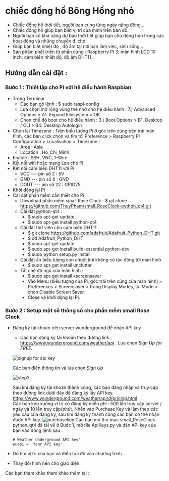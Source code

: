 # chiếc đồng hồ Bông Hồng nhỏ
* Chiếc đồng hồ thời tiết, người bạn cùng từng ngày năng động... 
* Chiếc đồng hồ giúp bạn biết vị trí của mình trên bản đồ. 
* Người bạn có khả năng dự báo thời tiết giúp bạn chủ động hơn trong các hoạt động và những chuyến đi chơi. 
* Giúp bạn biết nhiệt độ , độ ẩm tại nơi bạn làm việc, sinh sống,... 
* Sản phẩm phát triển từ phần cứng : Raspberry Pi 3; màn hình LCD 10 inch; cảm biến nhiệt độ, độ ẩm DHT11 . 
## Hướng dẫn cài đặt : 
### Bước 1 : Thiết lập cho Pi với hệ điều hành Raspbian 
- Trong Terminar 
  - Các bạn gõ lệnh : $ sudo raspi-config
  - Lựa chọn mở rộng vùng thẻ nhớ cho hệ điều hành :
   7.) Advanced Options > A1. Expand Filesystem > OK
  - Chọn chế độ boot cho hệ điều hành :
   3.) Boot Options > B1. Desktop / CLI  > B4. Desktop Autologin
- Chọn lại Timezone : Trên biểu tượng Pi ở góc trên cùng bên trái màn hình, các bạn click chọn và tìm tới Preference > Raspberry  Pi Configuration  > Localisation > Timezone  : 
  - Area : Asia
  - Location : Ho_Chi_Minh
- Enable : SSH, VNC, 1-Wire 
- Kết nối wifi hoặc mạng Lan cho Pi.
- Kết nối cảm biến DHT11 với Pi : 
  - VCC  --- pin số 2 : 5V
  - GND  ---  pin số 6 : GND
  - DOUT ---  pin số 22 : GPIO25
- Khởi động lại Pi
- Cài đặt phần mềm cần thiết cho Pi 
  - Download phần mềm small Rose Clock : $ git clone https://github.com/ThuyPham/small_RoseClock-python_qt4.git 
  - Cài đặt python-qt4 : 
      - $ sudo apt-get update 
      - $ sudo apt-get install python-qt4
   - Cài đặt thư viện cho cảm biến DHT11 
      - $ git clone https://github.com/adafruit/Adafruit_Python_DHT.git
      - $ cd Adafruit_Python_DHT
      - $ sudo apt-get update
      - $ sudo apt-get install build-essential python-dev
      - $ sudo python setup.py install
    - Cài đặt ẩn biểu tượng con chuột khi không có tác động tới màn hình 
      - $ sudo apt-get install unclutter 
    - Tắt chế độ ngủ của màn hình : 
      - $ sudo apt-get install xscreensaver
      - Vào Menu (biểu tượng của Pi, góc trái trên cùng của màn hình) > Preferences > Screensaver > trong Display Modes, tại Mode > chọn Disable Screen Saver. 
      - Close và khởi động lại Pi. 
### Bước 2 : Setup một số thông số cho phần mềm small Rose Clock
- Đăng ký tài khoản trên server  wunderground để nhận API key
    - Các bạn đăng ký tài khoản theo đường link : https://www.wunderground.com/weather/api . Lựa chọn *Sign Up for FREE*.
    
   ![signup for api key](https://user-images.githubusercontent.com/8324506/27001636-5167d780-4df9-11e7-9f3e-acd337d1b1e1.png)

   Các bạn điền thông tin và lựa chọn *Sign Up*
    
   ![step2](https://user-images.githubusercontent.com/8324506/27001644-8f73a5e0-4df9-11e7-9c2f-924bc6401226.png)

   Sau khi đăng ký tài khoản thành công, các bạn đăng nhập và truy cập theo đường link dưới đây để đăng ký lấy API key.
   https://www.wunderground.com/weather/api/d/pricing.html  
   Các bạn kéo xuống vị trí có đăng ký miễn phí : 500 lần truy cập server / ngày và 10 lần truy cập/phút. Nhấn vào Purchase Key và làm theo các yêu cầu của đăng ký, sau khi đăng ký thành công các bạn có thể nhận được API key.
   ![purchasekey](https://user-images.githubusercontent.com/8324506/27001719-fac00d38-4dfa-11e7-8970-68e59634a112.png)
   Các bạn mở thư mục small_RoseClock-python_qt4 đã tải về ở Bước 1, mở file ApiKeys.py và dán API  key của bạn vào dòng lệnh sau : 
    ```
    # Weather Underground API key'
    wuapi = 'Your API key'
    ```
      
- Dò tìm vị trí của bạn và điền tọa độ vào chương trình
- Thay đổi hình nền cho giao diện.

Các bạn tham khảo tham khảo thêm tại : 
